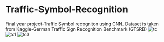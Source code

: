 # Traffic-Symbol-Recognition
Final year project-Traffic Symbol recogniton using CNN.
Dataset is taken from Kaggle-German Traffic Sign Recognition Benchmark (GTSRB)
![tc](https://github.com/Biplabkhanal/Traffic-Symbol-Recognition/assets/147678085/9474b789-1989-4e45-9265-1ca5cef4b355)
![tc1](https://github.com/Biplabkhanal/Traffic-Symbol-Recognition/assets/147678085/5a548509-3190-4ac7-9ace-4a08d4983f0a)
![tc3](https://github.com/Biplabkhanal/Traffic-Symbol-Recognition/assets/147678085/352c88f6-b07c-4692-9f2d-d67125542608)

